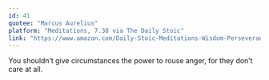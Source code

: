 ```yaml
---
id: 41
quotee: "Marcus Aurelius"
platform: "Meditations, 7.38 via The Daily Stoic"
link: "https://www.amazon.com/Daily-Stoic-Meditations-Wisdom-Perseverance-ebook/dp/B01HNJIJB2/ref=sr_1_1?ie=UTF8&qid=1493176790&sr=8-1&keywords=the+daily+stoic"
---
```


You shouldn’t give circumstances the power to rouse anger, for they don’t care at all.
